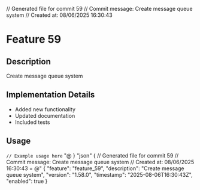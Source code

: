 ﻿// Generated file for commit 59
// Commit message: Create message queue system
// Created at: 08/06/2025 16:30:43
# Feature 59

## Description
Create message queue system

## Implementation Details
- Added new functionality
- Updated documentation
- Included tests

## Usage
`
// Example usage here
`
"@
        }
        "json" {
            // Generated file for commit 59
// Commit message: Create message queue system
// Created at: 08/06/2025 16:30:43
 = @"
{
  "feature": "feature_59",
  "description": "Create message queue system",
  "version": "1.58.0",
  "timestamp": "2025-08-06T16:30:43Z",
  "enabled": true
}

